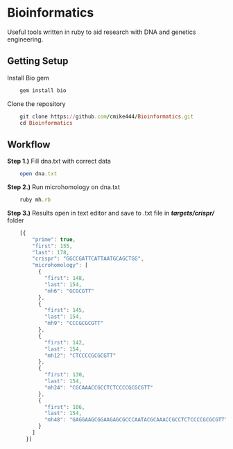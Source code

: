 # Bioinformatics
Useful tools written in ruby to aid research with DNA and genetics engineering.

## Getting Setup

Install Bio gem
```ruby
    gem install bio
```

Clone the repository 
```ruby
    git clone https://github.com/cmike444/Bioinformatics.git
    cd Bioinformatics
```

## Workflow
**Step 1.)** Fill dna.txt with correct data

```ruby
    open dna.txt
```    

**Step 2.)** Run microhomology on dna.txt

```ruby
    ruby mh.rb
```
    

**Step 3.)** Results open in text editor and save to .txt file in **_targets/crispr/_** folder

```javascript
    [{
        "prime": true,
        "first": 155,
        "last": 178,
        "crispr": "GGCCGATTCATTAATGCAGCTGG",
        "microhomology": [
          {
            "first": 148,
            "last": 154,
            "mh6": "GCGCGTT"
          },
          {
            "first": 145,
            "last": 154,
            "mh9": "CCCGCGCGTT"
          },
          {
            "first": 142,
            "last": 154,
            "mh12": "CTCCCCGCGCGTT"
          },
          {
            "first": 130,
            "last": 154,
            "mh24": "CGCAAACCGCCTCTCCCCGCGCGTT"
          },
          {
            "first": 106,
            "last": 154,
            "mh48": "GAGGAAGCGGAAGAGCGCCCAATACGCAAACCGCCTCTCCCCGCGCGTT"
          }
        ]
      }]
```
